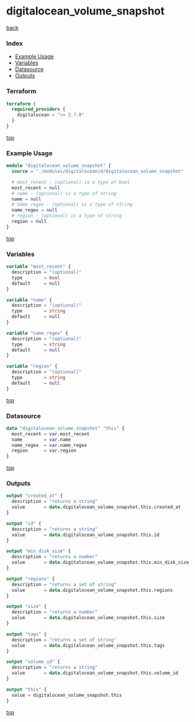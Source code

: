 # digitalocean_volume_snapshot

[back](../digitalocean.md)

### Index

- [Example Usage](#example-usage)
- [Variables](#variables)
- [Datasource](#datasource)
- [Outputs](#outputs)

### Terraform

```terraform
terraform {
  required_providers {
    digitalocean = ">= 2.7.0"
  }
}
```

[top](#index)

### Example Usage

```terraform
module "digitalocean_volume_snapshot" {
  source = "./modules/digitalocean/d/digitalocean_volume_snapshot"

  # most_recent - (optional) is a type of bool
  most_recent = null
  # name - (optional) is a type of string
  name = null
  # name_regex - (optional) is a type of string
  name_regex = null
  # region - (optional) is a type of string
  region = null
}
```

[top](#index)

### Variables

```terraform
variable "most_recent" {
  description = "(optional)"
  type        = bool
  default     = null
}

variable "name" {
  description = "(optional)"
  type        = string
  default     = null
}

variable "name_regex" {
  description = "(optional)"
  type        = string
  default     = null
}

variable "region" {
  description = "(optional)"
  type        = string
  default     = null
}
```

[top](#index)

### Datasource

```terraform
data "digitalocean_volume_snapshot" "this" {
  most_recent = var.most_recent
  name        = var.name
  name_regex  = var.name_regex
  region      = var.region
}
```

[top](#index)

### Outputs

```terraform
output "created_at" {
  description = "returns a string"
  value       = data.digitalocean_volume_snapshot.this.created_at
}

output "id" {
  description = "returns a string"
  value       = data.digitalocean_volume_snapshot.this.id
}

output "min_disk_size" {
  description = "returns a number"
  value       = data.digitalocean_volume_snapshot.this.min_disk_size
}

output "regions" {
  description = "returns a set of string"
  value       = data.digitalocean_volume_snapshot.this.regions
}

output "size" {
  description = "returns a number"
  value       = data.digitalocean_volume_snapshot.this.size
}

output "tags" {
  description = "returns a set of string"
  value       = data.digitalocean_volume_snapshot.this.tags
}

output "volume_id" {
  description = "returns a string"
  value       = data.digitalocean_volume_snapshot.this.volume_id
}

output "this" {
  value = digitalocean_volume_snapshot.this
}
```

[top](#index)